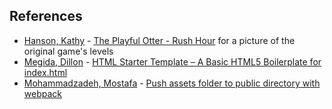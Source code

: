## References
- [Hanson, Kathy](https://draft.blogger.com/profile/14588848069005014999) - [The Playful Otter - Rush Hour](https://theplayfulotter.blogspot.com/2019/11/rush-hour-traffic-jam-puzzle.html) for a picture of the original game's levels
- [Megida, Dillon](https://www.freecodecamp.org/news/author/dillionmegida/) - [HTML Starter Template – A Basic HTML5 Boilerplate for index.html](https://www.freecodecamp.org/news/html-starter-template-a-basic-html5-boilerplate-for-index-html/)
- [Mohammadzadeh, Mostafa](https://stackoverflow.com/users/5328721/mostafa-mohammadzadeh) - [Push assets folder to public directory with webpack](https://stackoverflow.com/a/74011130)
